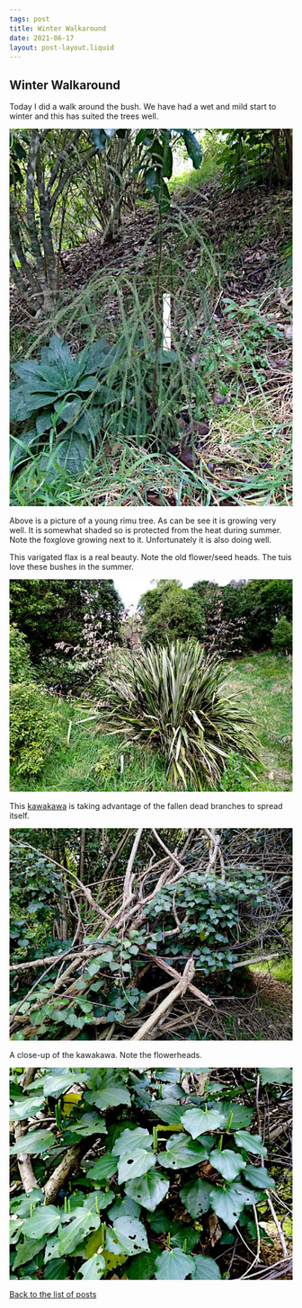 ```yaml
---
tags: post
title: Winter Walkaround
date: 2021-06-17
layout: post-layout.liquid
---
```


## Winter Walkaround

Today I did a walk around the bush. We have had a wet and mild start to winter and this has suited the trees well.

![Young Rimu tree](/images/news/winter-walkaround/rimu.jpg)

Above is a picture of a young rimu tree. As can be see it is growing very well. It is somewhat shaded so is protected from the heat during summer. Note the foxglove growing next to it. Unfortunately it is also doing well.


This varigated flax is a real beauty. Note the old flower/seed heads. The tuis love these bushes in the summer.

![Flax bush](/images/news/winter-walkaround/flax.jpg)

This [kawakawa](https://teara.govt.nz/en/photograph/13880/kawakawa) is taking advantage of the fallen dead branches to spread itself.

![Spreading kawakawa](/images/news/winter-walkaround/kawakawa.jpg)

A close-up of the kawakawa. Note the flowerheads.

![Closeup of kawakawa](/images/news/winter-walkaround/kawakawa-closeup.jpg)


[Back to the list of posts](/postlist)

<p>&nbsp;</p>